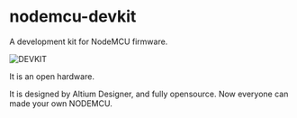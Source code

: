 nodemcu-devkit
==============

A development kit for NodeMCU firmware.

![DEVKIT](https://raw.githubusercontent.com/nodemcu/nodemcu-devkit/master/Documents/NODEMCU_DEVKIT_V0.9.jpg)

It is an open hardware.

It is designed by Altium Designer, and fully opensource. Now everyone can made your own NODEMCU.
